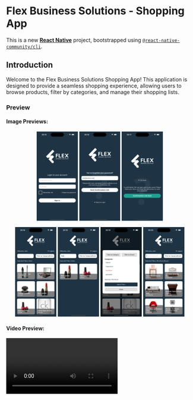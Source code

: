 # Flex Business Solutions - Shopping App

This is a new [**React Native**](https://reactnative.dev) project, bootstrapped using [`@react-native-community/cli`](https://github.com/react-native-community/cli).

## Introduction

Welcome to the Flex Business Solutions Shopping App! This application is designed to provide a seamless shopping experience, allowing users to browse products, filter by categories, and manage their shopping lists. 

### Preview

#### Image Previews:

<p align="center">
  <img src="assets/preview/1.png" width="22%" />
  <img src="assets/preview/2.png" width="22%" />
  <img src="assets/preview/3.png" width="22%" />
</p>
<p align="center">
  <img src="assets/preview/4.png" width="22%" />
  <img src="assets/preview/5.png" width="22%" />
  <img src="assets/preview/6.png" width="22%" />
  <img src="assets/preview/7.png" width="22%" />
</p>

#### Video Preview:

<video src='assets/preview/rec.mp4' />
---

## Tech Stack

This app leverages a comprehensive set of modern technologies to deliver a high-performance and responsive shopping experience:

- **React Native (v0.75.4)**: The core framework for building cross-platform mobile apps for iOS and Android using a single codebase.
  
- **Redux Toolkit**: Used for managing global state in the app. It simplifies the logic around state management and helps in maintaining a predictable state architecture.

- **React Navigation**: Provides seamless navigation between different screens, allowing users to switch between pages like the product listing and detailed views.

- **Axios**: Handles API requests efficiently, enabling smooth and fast communication with external services for product data and other resources.

- **React Native Reanimated**: A powerful animation library that enables smooth, fluid UI animations throughout the app, enhancing the overall user experience.

- **React Native Gesture Handler**: Improves gesture handling, making swipe, touch, and drag actions highly responsive and reliable, especially on mobile platforms.

- **TypeScript**: Ensures the application code is strongly typed, which improves developer productivity and reduces bugs, leading to more maintainable and scalable code.

- **Async Storage**: Used for persisting small amounts of data locally on the device, ensuring app state is stored between sessions.

---

## Getting Started

>**Note**: Make sure you have completed the [React Native - Environment Setup](https://reactnative.dev/docs/environment-setup) instructions till the "Creating a new application" step before proceeding.

### Step 1: Start the Metro Server

First, you will need to start **Metro**, the JavaScript _bundler_ that ships _with_ React Native.

To start Metro, run the following command from the _root_ of your React Native project:

```bash
# using npm
npm start

# OR using Yarn
yarn start
